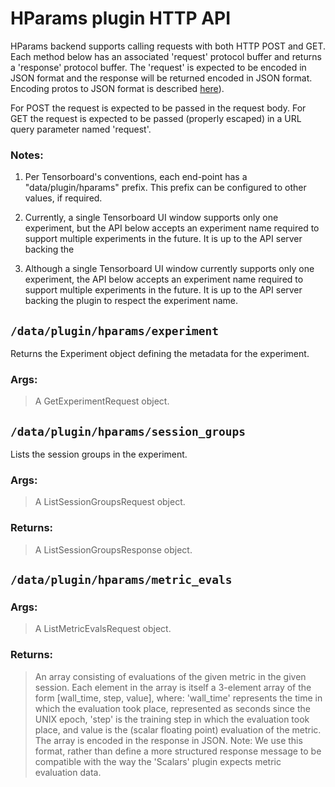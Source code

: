 # HParams plugin HTTP API
HParams backend supports calling requests with both HTTP POST and GET.
Each method below has an associated 'request' protocol buffer and returns
a 'response' protocol buffer. The 'request' is expected to be encoded in JSON
format and the response will be returned encoded in JSON format. Encoding protos
to JSON format is described
[here](https://developers.google.com/protocol-buffers/docs/proto3#json)).

For POST the request is expected to be passed in the request body. For GET the
request is expected to be passed (properly escaped) in a URL query parameter
named 'request'.

### Notes:
1. Per Tensorboard's conventions, each end-point has a "data/plugin/hparams"
prefix. This prefix can be configured to other values, if required.

2. Currently, a single Tensorboard UI window supports only one
experiment, but the API below accepts an experiment name required to support
multiple experiments in the future. It is up to the API server backing the
2. Although a single Tensorboard UI window currently supports only one
experiment, the API below accepts an experiment name required to support
multiple experiments in the future. It is up to the API server backing the
plugin to respect the experiment name.

## `/data/plugin/hparams/experiment`
Returns the Experiment object defining the metadata for the experiment.
### Args:
>A GetExperimentRequest object.

## `/data/plugin/hparams/session_groups`
Lists the session groups in the experiment.
### Args:
>A ListSessionGroupsRequest object.

### Returns:
>A ListSessionGroupsResponse object.

## `/data/plugin/hparams/metric_evals`

### Args:
>A ListMetricEvalsRequest object.

### Returns:
>An array consisting of evaluations of the given metric in the given session.
> Each element in the array is itself
>a 3-element array of the form [wall_time, step, value], where:
>'wall_time' represents the time in which the evaluation took place,
>represented as seconds since the UNIX epoch, 'step' is the training step
>in which the evaluation took place, and value is the (scalar floating
>point) evaluation of the metric.
>The array is encoded in the response in JSON.
>Note: We use this format, rather than define a more structured response
>message to be compatible with the way the 'Scalars' plugin expects metric
>evaluation data.

